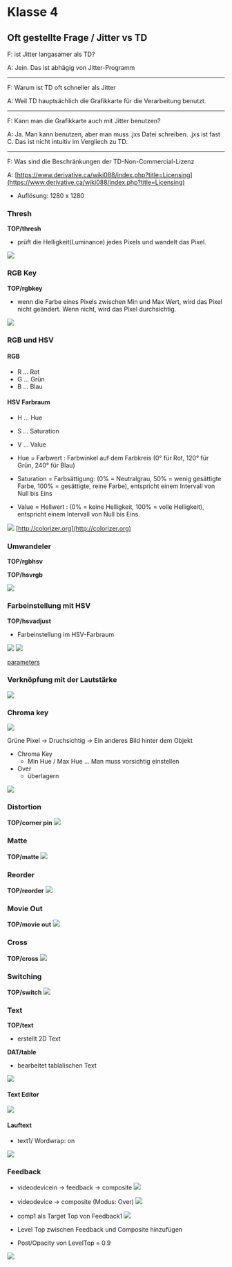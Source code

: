 # Klasse 4

## Oft gestellte Frage / Jitter vs TD

F: 
ist Jitter langasamer als TD?

A:
Jein. Das ist abhägig von Jitter-Programm

---
F:
Warum ist TD oft schneller als Jitter

A:
Weil TD hauptsächlich die Grafikkarte für die Verarbeitung benutzt.

---
F:
Kann man die Grafikkarte auch mit Jitter benutzen?

A:
Ja. Man kann benutzen, aber man muss .jxs Datei schreiben.
.jxs ist fast C. Das ist nicht intuitiv im Vergliech zu TD.

---
F:
Was sind die Beschränkungen der TD-Non-Commercial-Lizenz

A:
[https://www.derivative.ca/wiki088/index.php?title=Licensing](https://www.derivative.ca/wiki088/index.php?title=Licensing)

- Auflösung: 1280 x 1280


### Thresh

**TOP/thresh**
- prüft die Helligkeit(Luminance) jedes Pixels und wandelt das Pixel.

![](K4/thresh.png)

### RGB Key

**TOP/rgbkey**
- wenn die Farbe eines Pixels zwischen Min und Max Wert, wird das Pixel nicht geändert. Wenn nicht, wird das Pixel durchsichtig.

![](K4/rgbkey.png)

### RGB und HSV

#### RGB
- R ... Rot
- G ... Grün
- B ... Blau

#### HSV Farbraum

- H ... Hue
- S ... Saturation
- V ... Value


- Hue = Farbwert : Farbwinkel auf dem Farbkreis (0° für Rot, 120° für Grün, 240° für Blau)
- Saturation = Farbsättigung: (0% = Neutralgrau, 50% = wenig gesättigte Farbe, 100% = gesättigte, reine Farbe), entspricht einem Intervall von Null bis Eins
- Value = Hellwert : (0% = keine Helligkeit, 100% = volle Helligkeit), entspricht einem Intervall von Null bis Eins.

![](K4/HSV.png)
[http://colorizer.org](http://colorizer.org)


### Umwandeler

**TOP/rgbhsv**

**TOP/hsvrgb**


![](K4/convert.png)


### Farbeinstellung mit HSV

**TOP/hsvadjust**
- Farbeinstellung im HSV-Farbraum

![](K4/farbe_einstellung.png)
![](K4/HSVadjust.jpg)

[parameters](http://www.derivative.ca/wiki099/index.php?title=HSV_Adjust_TOP)

### Verknöpfung mit der Lautstärke 

![](K4/rms_hueoffset.png)

### Chroma key

![](K4/chromakey.jpg)

Grüne Pixel -> Druchsichtig -> Ein anderes Bild hinter dem Objekt

- Chroma Key
	- Min Hue / Max Hue ... Man muss vorsichtig einstellen
- Over
	- überlagern 	

![](K4/chromakey_td.png)

### Distortion

**TOP/corner pin**
![](K4/cornerpin.png)

### Matte

**TOP/matte**
![](K4/matte.png)

### Reorder

**TOP/reorder**
![](K4/reorder.png)

### Movie Out

**TOP/movie out**
![](K4/movieout.png)


### Cross
**TOP/cross**
![](K4/cross.png)

### Switching

**TOP/switch**
![](K4/switch.png)

### Text

**TOP/text**
- erstellt 2D Text 

**DAT/table**
- bearbeitet tablalischen Text

![](K4/text.png)

#### Text Editor

![](K4/editor.png)							

#### Lauftext

- text1/ Wordwrap: on

![](K4/scroll.png)

### Feedback

- videodevicein -> feedback -> composite 
![](K4/feedback1.png)

- videodevice -> composite (Modus: Over)
![](K4/feedback2.png)

- comp1 als Target Top von Feedback1
![](K4/feedback3.png)					

- Level Top zwischen Feedback und Composite hinzufügen
- Post/Opacity von LevelTop = 0.9
	
![](K4/feedback4.png)
